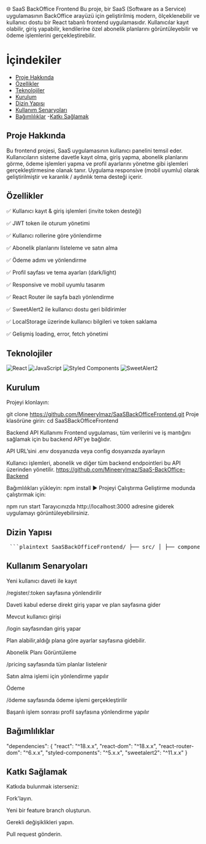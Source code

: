 🌐 SaaS BackOffice Frontend
Bu proje, bir SaaS (Software as a Service) uygulamasının BackOffice arayüzü için geliştirilmiş modern, ölçeklenebilir ve kullanıcı dostu bir React tabanlı frontend uygulamasıdır. Kullanıcılar kayıt olabilir, giriş yapabilir, kendilerine özel abonelik planlarını görüntüleyebilir ve ödeme işlemlerini gerçekleştirebilir.
# İçindekiler
- [Proje Hakkında](#proje-hakkında)
- [Özellikler](#özellikler)
- [Teknolojiler](#teknolojiler)
- [Kurulum](#kurulum)
- [Dizin Yapısı](#dizin-yapısı)
- [Kullanım Senaryoları](#Kullanım-senaryoları)
- [Bağımlılıklar](#bağımlılıklar)
-[Katkı Sağlamak](#Katkı-Sağlamak)
## Proje Hakkında
Bu frontend projesi, SaaS uygulamasının kullanıcı panelini temsil eder. Kullanıcıların sisteme davetle kayıt olma, giriş yapma, abonelik planlarını görme, ödeme işlemleri yapma ve profil ayarlarını yönetme gibi işlemleri gerçekleştirmesine olanak tanır. Uygulama responsive (mobil uyumlu) olarak geliştirilmiştir ve karanlık / aydınlık tema desteği içerir.

##  Özellikler
✅ Kullanıcı kayıt & giriş işlemleri (invite token desteği)

✅ JWT token ile oturum yönetimi

✅ Kullanıcı rollerine göre yönlendirme

✅ Abonelik planlarını listeleme ve satın alma

✅ Ödeme adımı ve yönlendirme

✅ Profil sayfası ve tema ayarları (dark/light)

✅ Responsive ve mobil uyumlu tasarım

✅ React Router ile sayfa bazlı yönlendirme

✅ SweetAlert2 ile kullanıcı dostu geri bildirimler

✅ LocalStorage üzerinde kullanıcı bilgileri ve token saklama

✅ Gelişmiş loading, error, fetch yönetimi

##   Teknolojiler


![React](https://img.shields.io/badge/React-FFB6C1?style=flat&logo=react&logoColor=black)
![JavaScript](https://img.shields.io/badge/JavaScript-FEC8D8?style=flat&logo=javascript&logoColor=black)
![Styled Components](https://img.shields.io/badge/Styled--Components-FADADD?style=flat&logo=styled-components&logoColor=black)
![SweetAlert2](https://img.shields.io/badge/SweetAlert2-F8C3CD?style=flat&logo=sweetalert2&logoColor=black)



##  Kurulum
Projeyi klonlayın:


git clone https://github.com/Mineerylmaz/SaaSBackOfficeFrontend.git
Proje klasörüne girin:
cd SaaSBackOfficeFrontend

Backend API Kullanımı
Frontend uygulaması, tüm verilerini ve iş mantığını sağlamak için bu backend API’ye bağlıdır.

API URL’sini .env dosyanızda veya config dosyanızda ayarlayın 

Kullanıcı işlemleri, abonelik ve diğer tüm backend endpointleri bu API üzerinden yönetilir.
https://github.com/Mineerylmaz/SaaS-BackOffice-Backend

Bağımlılıkları yükleyin:
npm install
▶️ Projeyi Çalıştırma
Geliştirme modunda çalıştırmak için:


npm run start
Tarayıcınızda http://localhost:3000 adresine giderek uygulamayı görüntüleyebilirsiniz.

##  Dizin Yapısı

<pre> ```plaintext SaaSBackOfficeFrontend/ ├── src/ │ ├── components/ # Ortak bileşenler (Navbar, Buton, vs.) │ ├── Login/ # Login sayfası │ ├── UserSettings/ # Kullanıcı ayarlar sayfası │ ├── AdminPanel/ # Panel sayfası │ ├── Odeme/ # Ödeme sayfası │ └── App.jsx # Ana uygulama dosyası ├── public/ ├── package.json └── README.md ``` </pre>
##  Kullanım Senaryoları
Yeni kullanıcı daveti ile kayıt

/register/:token sayfasına yönlendirilir

Daveti kabul ederse direkt giriş yapar ve plan sayfasına gider

Mevcut kullanıcı girişi

/login sayfasından giriş yapar

Plan alabilir,aldığı plana göre ayarlar sayfasına gidebilir.

Abonelik Planı Görüntüleme

/pricing sayfasında tüm planlar listelenir

Satın alma işlemi için yönlendirme yapılır

Ödeme

/ödeme sayfasında ödeme işlemi gerçekleştirilir

Başarılı işlem sonrası profil sayfasına yönlendirme yapılır

## Bağımlılıklar

"dependencies": {
  "react": "^18.x.x",
  "react-dom": "^18.x.x",
  "react-router-dom": "^6.x.x",
  "styled-components": "^5.x.x",
  "sweetalert2": "^11.x.x"
}
##  Katkı Sağlamak
Katkıda bulunmak isterseniz:

Fork'layın.

Yeni bir feature branch oluşturun.

Gerekli değişiklikleri yapın.

Pull request gönderin.

